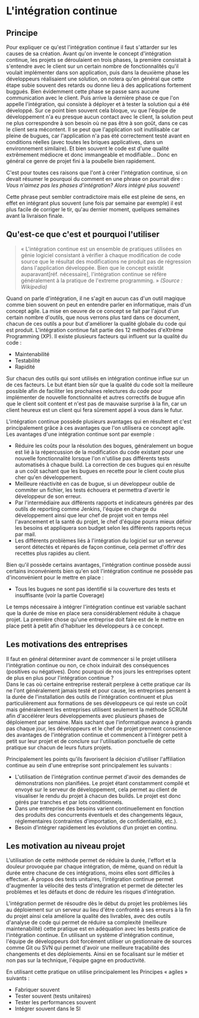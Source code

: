 # L'intégration continue

## Principe

Pour expliquer ce qu'est l'intégration continue il faut s'attarder sur les causes de sa création. Avant qu'on invente le concept d'intégration continue, les projets se déroulaient en trois phases, la première consistait à s'entendre avec le client sur un certain nombre de fonctionnalités qu'il voulait implémenter dans son application, puis dans la deuxième phase les développeurs réalisaient une solution, on notera qu'en général que cette étape subie souvent des retards ou donne lieu à des applications fortement buggués. Bien évidemment cette phase se passe sans aucune communication avec le client. Puis arrive la dernière phase ce que l'on appelle l'intégration, qui consiste à déployer et à tester la solution qui a été développé. Sur ce point bien souvent cela bloque, vu que l'équipe de développement n'a eu presque aucun contact avec le client, la solution peut ne plus correspondre à son besoin où ne pas être à son goût, dans ce cas le client sera mécontent. Il se peut que l'application soit inutilisable car pleine de bugues, car l'application n'a pas été correctement testé avant en conditions réelles (avec toutes les briques applicatives, dans un environnement similaire). Et bien souvent le code est d'une qualité extrêmement médiocre et donc immangeable et modifiable... Donc en général ce genre de projet fini à la poubelle bien rapidement.

C'est pour toutes ces raisons que l'ont à créer l'intégration continue, si on devait résumer le pourquoi du comment en une phrase on pourrait dire :  
*Vous n'aimez pas les phases d'intégration? Alors intégré plus souvent!*

Cette phrase peut sembler contradictoire mais elle est pleine de sens, en effet en intégrant plus souvent (une fois par semaine par exemple) il est plus facile de corriger le tir, qu'au dernier moment, quelques semaines avant la livraison finale.

## Qu'est-ce que c'est et pourquoi l'utiliser

> « L'intégration continue est un ensemble de pratiques utilisées en génie logiciel consistant à vérifier à chaque modification de code source que le résultat des modifications ne produit pas de régression dans l'application développée. Bien que le concept existât auparavant[réf. nécessaire], l'intégration continue se réfère généralement à la pratique de l'extreme programming. » *(Source : Wikipedia)*

Quand on parle d'intégration, il ne s'agit en aucun cas d'un outil magique comme bien souvent on peut en entendre parler en informatique, mais d'un concept agile. La mise en oeuvre de ce concept se fait par l'ajout d'un certain nombre d'outils, que nous verrons plus tard dans ce document, chacun de ces outils a pour but d'améliorer la qualité globale du code qui est produit. L'intégration continue fait partie des 12 méthodes d'eXtrême Programming (XP). Il existe plusieurs facteurs qui influent sur la qualité du code :

* Maintenabilité
* Testabilité
* Rapidité

Sur chacun des outils qui sont utilisés en intégration continue influe sur un de ces facteurs. Le but étant bien sûr que la qualité du code soit la meilleure possible afin de faciliter les prochaines relectures du code pour implémenter de nouvelle fonctionnalité et autres correctifs de bugue afin que le client soit content et n'est pas de mauvaise surprise à la fin, car un client heureux est un client qui fera sûrement appel à vous dans le futur.

<!-- Avantage -->
L'intégration continue possède plusieurs avantages qui en résultent et c'est principalement grâce à ces avantages que l'on utilisera ce concept agile. Les avantages d'une intégration continue sont par exemple :

- Réduire les coûts pour la résolution des bogues, généralement un bogue est lié à la répercussion de la modification du code existant pour une nouvelle fonctionnalité lorsque l'on n'utilise pas différents tests automatisés à chaque build. La correction de ces bugues qui en résulte a un coût sachant que les bugues en recette pour le client coute plus cher qu'en développement.
- Meilleure réactivité en cas de bugue, si un développeur oublie de commiter un fichier, les tests échouera et permettra d'avertir le développeur de son erreur.
- Par l'intermédiaire aux différents rapports et indicateurs générés par des outils de reporting comme Jenkins, l'équipe en charge du développement ainsi que leur chef de projet voit en temps réel l'avancement et la santé du projet, le chef d'équipe pourra mieux définir les besoins et appliquera son budget selon les différents rapports reçus par mail.
- Les différents problèmes liés à l'intégration du logiciel sur un serveur seront détectés et réparés de façon continue, cela permet d'offrir des recettes plus rapides au client.

<!-- Inconvénient -->
Bien qu'il possède certains avantages, l'intégration continue possède aussi certains inconvénients bien qu'en soit l'intégration continue ne possède pas d'inconvénient pour le mettre en place :

- Tous les bugues ne sont pas identifié si la couverture des tests et insuffisante (voir la partie Coverage)

Le temps nécessaire à intégrer l'intégration continue est variable sachant que la durée de mise en place sera considérablement réduite à chaque projet. La première chose qu'une entreprise doit faire est de le mettre en place petit à petit afin d'habituer les développeurs à ce concept.

<!-- Etape de l'integration continue -->
<!-- Les 8 bonnes pratiques du developpeur -->

## Les motivations des entreprises

Il faut en général déterminer avant de commencer si le projet utilisera l'intégration continue ou non, ce choix induirait des conséquences (positives ou négatives). Donc pourquoi de nos jours les entreprises optent de plus en plus pour l'intégration continue ?  
Dans le cas où certaine entreprise resterait perplexe à cette pratique car ils ne l'ont généralement jamais testé et pour cause, les entreprises pensent à la durée de l'installation des outils de l'intégration continuent et plus particulièrement aux formations de ses développeurs ce qui reste un coût mais généralement les entreprises utilisent seulement la méthode SCRUM afin d'accélérer leurs développements avec plusieurs phases de déploiement par semaine. Mais sachant que l'informatique avance à grands pas chaque jour, les développeurs et le chef de projet prennent conscience des avantages de l'intégration continue et commencent à l'intégrer petit à petit sur leur projet et de conclure sur l'utilisation ponctuelle de cette pratique sur chacun de leurs futurs projets.

Principalement les points qu'ils favorisent la décision d'utiliser l'affiliation continue au sein d'une entreprise sont principalement les suivants :

* L'utilisation de l'intégration continue permet d'avoir des demandes de démonstrations non planifiées. Le projet étant constamment compilé et envoyé sur le serveur de développement, cela permet au client de visualiser le rendu du projet à chacun des builds. Le projet est donc gérés par tranches et par lots conditionnels.
* Dans une entreprise des besoins varient continuellement en fonction des produits des concurrents éventuels et des changements légaux, réglementaires (contraintes d'importation, de confidentialité, etc.).
* Besoin d’intégrer rapidement les évolutions d’un projet en continu.

## Les motivation au niveau projet

L'utilisation de cette méthode permet de réduire la durée, l'effort et la douleur provoquée par chaque intégration, de même, quand on réduit la durée entre chacune de ces intégrations, moins elles sont difficiles à effectuer. À propos des tests unitaires, l'intégration continue permet d'augmenter la vélocité des tests d'intégration et permet de détecter les problèmes et les défauts et donc de réduire les risques d'intégration.

L'intégration permet de résoudre dès le début du projet les problèmes liés au déploiement sur un serveur au lieu d'être confronté à ses erreurs à la fin du projet ainsi cela améliore la qualité des livrables, avec des outils d'analyse de code qui permet de réduire sa complexité (meilleure maintenabilité) cette pratique est en adéquation avec les bests pratice de l'intégration continue. En utilisant un système d'intégration continue, l'équipe de développeurs doit forcément utiliser un gestionnaire de sources comme Git ou SVN qui permet d'avoir une meilleure traçabilité des changements et des déploiements. Ainsi en se focalisant sur le métier et non pas sur la technique, l'équipe gagne en productivité.

En utilisant cette pratique on utilise principalement les Principes « agiles » suivants :

* Fabriquer souvent
* Tester souvent (tests unitaires)
* Tester les performances souvent
* Intégrer souvent dans le SI
